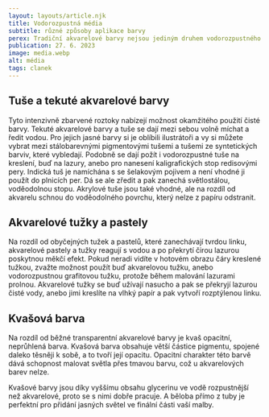 ```yaml
---
layout: layouts/article.njk
title: Vodorozpustná média
subtitle: různé způsoby aplikace barvy
perex: Tradiční akvarelové barvy nejsou jediným druhem vodorozpustného média, které je k mání. Tekuté akvarelové barvy a akrylové tuše, akvarelová pera, markery, tužky a pastely; počet možností a efektů dosažených na bázi vody neustále roste. Opacitní akvarelovou barvou, která se dá smíchat s tradiční transparentní akvarelovou barvou, je kvaš.
publication: 27. 6. 2023
image: media.webp
alt: média
tags: clanek
---
```


## Tuše a tekuté akvarelové barvy

Tyto intenzivně zbarvené roztoky nabízejí možnost okamžitého použití čisté barvy. Tekuté akvarelové barvy a tuše se dají mezi sebou volně míchat a ředit vodou. Pro jejich jasné barvy si je oblíbili ilustrátoři a vy si můžete vybrat mezi stálobarevnými pigmentovými tušemi a tušemi ze syntetických barviv, které vybledají. Podobně se dají požít i vodorozpustné tuše na kreslení, buď na lazury, anebo pro nanesení kaligrafických stop redisovými pery. Indická tuš je namíchána s se šelakovým pojivem a není vhodné ji použít do plnicích per. Dá se ale zředit a pak zanechá světlostálou, voděodolnou stopu. Akrylové tuše jsou také vhodné, ale na rozdíl od akvarelu schnou do voděodolného povrchu, který nelze z papíru odstranit.

## Akvarelové tužky a pastely

Na rozdíl od obyčejných tužek a pastelů, které zanechávají tvrdou linku, akvarelové pastely a tužky reagují s vodou a po překrytí čirou lazurou poskytnou měkčí efekt. Pokud neradi vidíte v hotovém obrazu čáry kreslené tužkou, zvažte možnost použít buď akvarelovou tužku, anebo vodorozpustnou grafitovou tužku, protože během malování lazurami prolnou. Akvarelové tužky se buď užívají nasucho a pak se překryjí lazurou čisté vody, anebo jimi kreslíte na vlhký papír a pak vytvoří rozptýlenou linku.

## Kvašová barva

Na rozdíl od běžné transparentní akvarelové barvy je kvaš opacitní, neprůhlená barva. Kvašová barva obsahuje větší částice pigmentu, spojené daleko těsněji k sobě, a to tvoří její opacitu. Opacitní charakter této barvě dává schopnost malovat světla přes tmavou barvu, což u akvarelových barev nelze.

Kvašové barvy jsou díky vyššímu obsahu glycerinu ve vodě rozpustnější než akvarelové, proto se s nimi dobře pracuje. A běloba přímo z tuby je perfektní pro přidání jasných světel ve finální části vaší malby.



